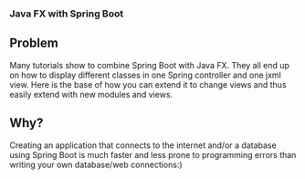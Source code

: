 ### Java FX with Spring Boot

## Problem

Many tutorials show to combine Spring Boot with Java FX. 
They all end up on how to display different classes in one Spring controller and one jxml view. 
Here is the base of how you can extend it to change views and thus easily extend with new modules and views.

## Why?

Creating an application that connects to the internet and/or a database using Spring Boot is much faster and less prone to programming errors than writing your own database/web connections:)
